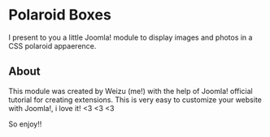 # Polaroid Boxes

I present to you a little Joomla! module to display images and photos in a CSS polaroid appaerence.

## About

This module was created by Weizu (me!) with the help of Joomla! official tutorial for creating extensions. This is very easy to customize your website with Joomla!, i love it! <3 <3 <3

So enjoy!!
